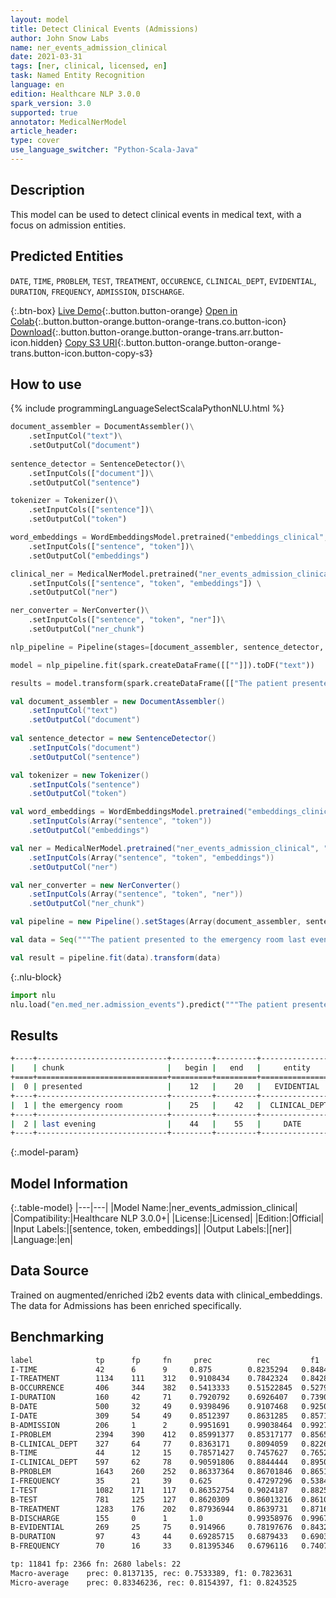 ```yaml
---
layout: model
title: Detect Clinical Events (Admissions)
author: John Snow Labs
name: ner_events_admission_clinical
date: 2021-03-31
tags: [ner, clinical, licensed, en]
task: Named Entity Recognition
language: en
edition: Healthcare NLP 3.0.0
spark_version: 3.0
supported: true
annotator: MedicalNerModel
article_header:
type: cover
use_language_switcher: "Python-Scala-Java"
---
```


## Description

This model can be used to detect clinical events in medical text, with a focus on admission entities.

## Predicted Entities

`DATE`, `TIME`, `PROBLEM`, `TEST`, `TREATMENT`, `OCCURENCE`, `CLINICAL_DEPT`, `EVIDENTIAL`, `DURATION`, `FREQUENCY`, `ADMISSION`, `DISCHARGE`.

{:.btn-box}
[Live Demo](https://demo.johnsnowlabs.com/healthcare/NER_EVENTS_CLINICAL/){:.button.button-orange}
[Open in Colab](https://colab.research.google.com/github/JohnSnowLabs/spark-nlp-workshop/blob/master/tutorials/Certification_Trainings/Healthcare/1.Clinical_Named_Entity_Recognition_Model.ipynb){:.button.button-orange.button-orange-trans.co.button-icon}
[Download](https://s3.amazonaws.com/auxdata.johnsnowlabs.com/clinical/models/ner_events_admission_clinical_en_3.0.0_3.0_1617209704296.zip){:.button.button-orange.button-orange-trans.arr.button-icon.hidden}
[Copy S3 URI](s3://auxdata.johnsnowlabs.com/clinical/models/ner_events_admission_clinical_en_3.0.0_3.0_1617209704296.zip){:.button.button-orange.button-orange-trans.button-icon.button-copy-s3}

## How to use



<div class="tabs-box" markdown="1">
{% include programmingLanguageSelectScalaPythonNLU.html %}

```python
document_assembler = DocumentAssembler()\
    .setInputCol("text")\
    .setOutputCol("document")
         
sentence_detector = SentenceDetector()\
    .setInputCols(["document"])\
    .setOutputCol("sentence")

tokenizer = Tokenizer()\
    .setInputCols(["sentence"])\
    .setOutputCol("token")

word_embeddings = WordEmbeddingsModel.pretrained("embeddings_clinical", "en", "clinical/models")\
    .setInputCols(["sentence", "token"])\
    .setOutputCol("embeddings")

clinical_ner = MedicalNerModel.pretrained("ner_events_admission_clinical", "en", "clinical/models") \
    .setInputCols(["sentence", "token", "embeddings"]) \
    .setOutputCol("ner")

ner_converter = NerConverter()\
 	.setInputCols(["sentence", "token", "ner"])\
 	.setOutputCol("ner_chunk")

nlp_pipeline = Pipeline(stages=[document_assembler, sentence_detector, tokenizer, word_embeddings, clinical_ner, ner_converter])

model = nlp_pipeline.fit(spark.createDataFrame([[""]]).toDF("text"))

results = model.transform(spark.createDataFrame([["The patient presented to the emergency room last evening"]], ["text"]))
```
```scala
val document_assembler = new DocumentAssembler()
    .setInputCol("text")
    .setOutputCol("document")
         
val sentence_detector = new SentenceDetector()
    .setInputCols("document")
    .setOutputCol("sentence")

val tokenizer = new Tokenizer()
    .setInputCols("sentence")
    .setOutputCol("token")

val word_embeddings = WordEmbeddingsModel.pretrained("embeddings_clinical", "en", "clinical/models")
    .setInputCols(Array("sentence", "token"))
    .setOutputCol("embeddings")

val ner = MedicalNerModel.pretrained("ner_events_admission_clinical", "en", "clinical/models")
    .setInputCols(Array("sentence", "token", "embeddings"))
    .setOutputCol("ner")

val ner_converter = new NerConverter()
 	.setInputCols(Array("sentence", "token", "ner"))
 	.setOutputCol("ner_chunk")

val pipeline = new Pipeline().setStages(Array(document_assembler, sentence_detector, tokenizer, word_embeddings, ner, ner_converter))

val data = Seq("""The patient presented to the emergency room last evening""").toDS().toDF("text")

val result = pipeline.fit(data).transform(data)
```


{:.nlu-block}
```python
import nlu
nlu.load("en.med_ner.admission_events").predict("""The patient presented to the emergency room last evening""")
```

</div>

## Results

```bash
+----+-----------------------------+---------+---------+-----------------+
|    | chunk                       |   begin |   end   |     entity      |
+====+=============================+=========+=========+=================+
|  0 | presented                   |    12   |    20   |   EVIDENTIAL    |
+----+-----------------------------+---------+---------+-----------------+
|  1 | the emergency room          |    25   |    42   |  CLINICAL_DEPT  |
+----+-----------------------------+---------+---------+-----------------+
|  2 | last evening                |    44   |    55   |     DATE        |
+----+-----------------------------+---------+---------+-----------------+
```

{:.model-param}
## Model Information

{:.table-model}
|---|---|
|Model Name:|ner_events_admission_clinical|
|Compatibility:|Healthcare NLP 3.0.0+|
|License:|Licensed|
|Edition:|Official|
|Input Labels:|[sentence, token, embeddings]|
|Output Labels:|[ner]|
|Language:|en|

## Data Source

Trained on augmented/enriched i2b2 events data with clinical_embeddings. The data for Admissions has been enriched specifically.

## Benchmarking

```bash
label	           tp	   fp	  fn	 prec	       rec	       f1
I-TIME	           42	   6	  9	    0.875	     0.8235294	 0.8484849
I-TREATMENT	       1134	   111	  312	0.9108434	 0.7842324	 0.8428094
B-OCCURRENCE	   406	   344	  382	0.5413333	 0.51522845	 0.52795845
I-DURATION	       160	   42	  71	0.7920792	 0.6926407	 0.73903
B-DATE	           500	   32	  49	0.9398496	 0.9107468	 0.92506933
I-DATE	           309	   54	  49	0.8512397	 0.8631285	 0.8571429
B-ADMISSION	       206	   1	  2	    0.9951691	 0.99038464	 0.9927711
I-PROBLEM	       2394	   390	  412	0.85991377	 0.85317177	 0.8565295
B-CLINICAL_DEPT	   327	   64	  77	0.8363171	 0.8094059	 0.8226415
B-TIME	           44	   12	  15	0.78571427	 0.7457627	 0.76521736
I-CLINICAL_DEPT	   597	   62	  78	0.90591806	 0.8844444	 0.8950525
B-PROBLEM	       1643	   260	  252	0.86337364	 0.86701846	 0.86519223
I-FREQUENCY	       35	   21	  39	0.625	     0.47297296	 0.5384615
I-TEST	           1082	   171	  117	0.86352754	 0.9024187	 0.8825449
B-TEST	           781	   125	  127	0.8620309	 0.86013216	 0.86108047
B-TREATMENT	       1283	   176	  202	0.87936944	 0.8639731	 0.87160325
B-DISCHARGE	       155	   0	  1	    1.0	         0.99358976	 0.99678457
B-EVIDENTIAL	   269	   25	  75	0.914966	 0.78197676	 0.84326017
B-DURATION	       97	   43	  44	0.69285715	 0.6879433	 0.6903914
B-FREQUENCY	       70	   16	  33	0.81395346	 0.6796116	 0.7407407

tp: 11841 fp: 2366 fn: 2680 labels: 22
Macro-average	 prec: 0.8137135, rec: 0.7533389, f1: 0.7823631
Micro-average	 prec: 0.83346236, rec: 0.8154397, f1: 0.8243525
```